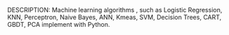 DESCRIPTION:
Machine learning algorithms , such as Logistic Regression, KNN, Perceptron, Naive Bayes, ANN, Kmeas, SVM, Decision Trees, CART, GBDT, PCA implement with Python.
